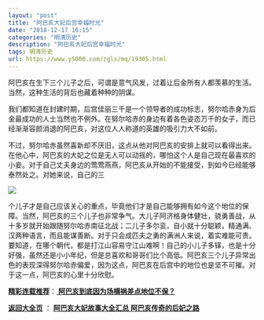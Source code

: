 ```yaml
---
layout: "post"
title: "阿巴亥大妃后宫幸福时光"
date: "2018-12-17 16:15"
categories: "明清历史"
description: "阿巴亥大妃后宫幸福时光"
tags: 明清历史
url: https://www.y5000.com/zgls/mq/19305.html
---
```






阿巴亥在生下三个儿子之后，可谓是意气风发，过着让后金所有人都羡慕的生活。当然，这种生活的背后也藏着种种的阴谋。

我们都知道在封建时期，后宫佳丽三千是一个领导者的成功标志，努尔哈赤身为后金最成功的人士当然也不例外。在努尔哈赤的身边有着各色姿态万千的女子，而已经渐渐容颜消退的阿巴亥，对这位人人称道的英雄的吸引力大不如前。

不过，努尔哈赤虽然喜新却不厌旧，这点从他对阿巴亥的安排上就可以看得出来。在他心中，阿巴亥的大妃之位是无人可以动摇的，哪怕这个人是自己现在最喜欢的小妾。对于自己丈夫身边的莺莺燕燕，阿巴亥从开始的不能接受，到如今已经能够泰然处之。对她来说，自己的三

![](https://img.y5000.com/uploads/allimg/170413/6-1F413135602625.jpg)

个儿子才是自己应该关心的重点，毕竟他们才是自己能够拥有如今这个地位的保障。当然，阿巴亥的三个儿子也非常争气。大儿子阿济格身体健壮，骁勇善战，从十多岁就开始跟随努尔哈赤南征北战；二儿子多尔衮，自小就十分聪颖，精通满、汉两种语言，而且能谋善断。对于只会成匹夫之勇的满洲人来说，着实难能可贵。要知道，在哪个朝代，都是打江山容易守江山难啊！自己的小儿子多铎，也是十分好强，虽然还是小小年纪，但是总喜欢和哥哥们比个高低。阿巴亥三个儿子异常出色的表现深得努尔哈赤偏爱，因为这点，阿巴亥在后宫中的地位也是坚不可摧。对于这一点，阿巴亥的心里十分欣慰。

[**精彩连载推荐**](https://www.y5000.com/zgls/mq/19301.html)：[
**阿巴亥到底因为场横祸差点地位不保？**](https://www.y5000.com/zgls/mq/19307.html)

**[返回大全页](https://www.y5000.com/zgls/mq/19314.html)** ： **[阿巴亥大妃故事大全汇总
阿巴亥传奇的后妃之路](https://www.y5000.com/zgls/mq/19314.html)**
